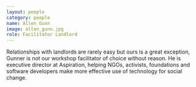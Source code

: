 ```yaml
---
layout: people
category: people
name: Allen Gunn
image: allen_gunn.jpg
role: Facilitator Landlord
---
```


Relationships with landlords are rarely easy but ours is a great exception,
Gunner is not our workshop facilitator of choice without reason.
He is executive director at Aspiration, helping NGOs, activists,
foundations and software developers make more effective use of technology for social change.